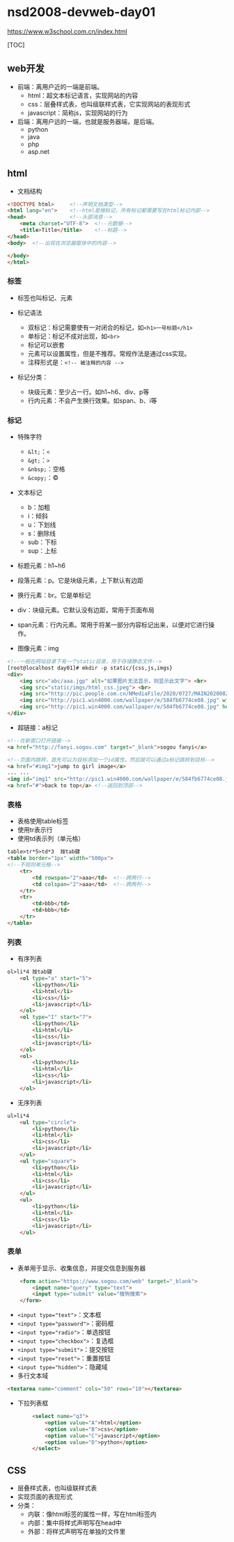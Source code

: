 # nsd2008-devweb-day01

https://www.w3school.com.cn/index.html

[TOC]

## web开发

- 前端：离用户近的一端是前端。
  - html：超文本标记语言，实现网站的内容
  - css：层叠样式表，也叫级联样式表，它实现网站的表现形式
  - javascript：简称js，实现网站的行为
- 后端：离用户远的一端，也就是服务器端，是后端。
  - python
  - java
  - php
  - asp.net

## html

- 文档结构

```html
<!DOCTYPE html>     <!--声明文档类型-->
<html lang="en">    <!--html是根标记，所有标记都需要写在html标记内部-->
<head>              <!--头部消息-->
    <meta charset="UTF-8">  <!--元数据-->
    <title>Title</title>    <!--标题-->
</head>
<body>  <!--出现在浏览器窗体中的内容-->

</body>
</html>
```

### 标签

- 标签也叫标记、元素
- 标记语法
  - 双标记：标记需要使有一对闭合的标记，如`<h1>一号标题</h1>`
  - 单标记：标记不成对出现，如`<br>`
  - 标记可以嵌套
  - 元素可以设置属性，但是不推荐。常规作法是通过css实现。
  - 注释形式是：`<!-- 被注释的内容 -->`

- 标记分类：
  - 块级元素：至少占一行。如h1~h6、div、p等
  - 行内元素：不会产生换行效果。如span、b、i等

### 标记

- 特殊字符
  - `&lt;`：`<`
  - `&gt;`：`>`
  - `&nbsp;`：空格
  - `&copy;`：&copy;

- 文本标记
  - b：加粗
  - i：倾斜
  - u：下划线
  - s：删除线
  - sub：下标
  - sup：上标

- 标题元素：h1~h6
- 段落元素：p。它是块级元素，上下默认有边距
- 换行元素：br。它是单标记
- div：块级元素。它默认没有边距，常用于页面布局
- span元素：行内元素。常用于将某一部分内容标记出来，以便对它进行操作。

- 图像元素：img

```html
<!--一般在网站目录下有一个static目录，用于存储静态文件-->
[root@localhost day01]# mkdir -p static/{css,js,imgs}
<div>
    <img src="abc/aaa.jgp" alt="如果图片无法显示，则显示此文字"> <br>
    <img src="static/imgs/html_css.jpeg"> <br>
    <img src="http://pic.people.com.cn/NMediaFile/2020/0727/MAIN202008270830000372979471030.JPG"> <br>
    <img src="http://pic1.win4000.com/wallpaper/e/584fb6774ce08.jpg" width="500px"> <br>
    <img src="http://pic1.win4000.com/wallpaper/e/584fb6774ce08.jpg" height="300px"> <br>
</div>
```

- 超链接：a标记

```html
<!--在新窗口打开链接-->
<a href="http://fanyi.sogou.com" target="_blank">sogou fanyi</a>

<!--页面内跳转，首先可以为目标添加一个id属性。然后就可以通过a标记跳转到目标-->
<a href="#img1">jump to girl image</a>
... ...
<img id="img1" src="http://pic1.win4000.com/wallpaper/e/584fb6774ce08.jpg"><br>
<a href="#">back to top</a> <!--返回到顶部-->
```

### 表格

- 表格使用table标签
- 使用tr表示行
- 使用td表示列（单元格）

```html
table>tr*5>td*3  按tab键
<table border="1px" width="500px">
<!--不规则单元格-->
    <tr>
        <td rowspan="2">aaa</td>  <!--跨两行-->
        <td colspan="2">aaa</td>  <!--跨两列-->
    </tr>
    <tr>
        <td>bbb</td>
        <td>bbb</td>
    </tr>
</table>
```

### 列表

- 有序列表

```html
ol>li*4 按tab键
	<ol type="a" start="5">
        <li>python</li>
        <li>html</li>
        <li>css</li>
        <li>javascript</li>
    </ol>
    <ol type="I" start="7">
        <li>python</li>
        <li>html</li>
        <li>css</li>
        <li>javascript</li>
    </ol>
    <ol>
        <li>python</li>
        <li>html</li>
        <li>css</li>
        <li>javascript</li>
    </ol>
```

- 无序列表

```html
ul>li*4
    <ul type="circle">
        <li>python</li>
        <li>html</li>
        <li>css</li>
        <li>javascript</li>
    </ul>
    <ul type="square">
        <li>python</li>
        <li>html</li>
        <li>css</li>
        <li>javascript</li>
    </ul>
    <ul>
        <li>python</li>
        <li>html</li>
        <li>css</li>
        <li>javascript</li>
    </ul>
```

### 表单

- 表单用于显示、收集信息，并提交信息到服务器

```html
    <form action="https://www.sogou.com/web" target="_blank">
        <input name="query" type="text">
        <input type="submit" value="搜狗搜索">
    </form>
```

- `<input type="text">`：文本框
- `<input type="password">`：密码框
- `<input type="radio">`：单选按钮
- `<input type="checkbox">`：复选框
- `<input type="submit">`：提交按钮
- `<input type="reset">`：重置按钮
- `<input type="hidden">`：隐藏域
- 多行文本域

```html
<textarea name="comment" cols="50" rows="10"></textarea>
```

- 下拉列表框

```html
        <select name="q3">
            <option value="A">html</option>
            <option value="B">css</option>
            <option value="C">javascript</option>
            <option value="D">python</option>
        </select>
```

## CSS

- 层叠样式表，也叫级联样式表
- 实现页面的表现形式
- 分类：
  - 内联：像html标签的属性一样，写在html标签内
  - 内部：集中将样式声明写在head中
  - 外部：将样式声明写在单独的文件里
